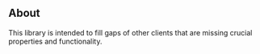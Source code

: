 ## About

This library is intended to fill gaps of other clients that are missing crucial properties and functionality.
